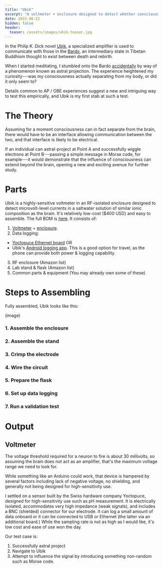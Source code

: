 ```yaml
---
title: "Ubik"
excerpt: "A voltmeter + enclosure designed to detect whether consciousness can exert a weak electrical influence from within an OBE state."
date: 2022-06-22
hidden: false
header:
  teaser: /assets/images/ubik-teaser.jpg
---
```

In the Philip K. Dick novel [Ubik](https://en.wikipedia.org/wiki/Ubik), a specialized amplifier is used to communicate with those in the [Bardo](https://en.wikipedia.org/wiki/Bardo_Thodol), an intermediary state in Tibetan Buddhism thought to exist between death and rebirth.

When I started meditating, I stumbled onto the Bardo [accidentally](https://www.supermeditate.me/the-astral-express) by way of a phenomenon known as astral projection.  The experience heightened my curiosity---was my consciousness actually separating from my body, or did it only seem to?

Details common to AP / OBE experiences suggest a new and intriguing way to test this empirically, and Ubik is my first stab at such a test.

# The Theory
Assuming for a moment consciousness can in fact separate from the brain, there would have to be an interface allowing communication between the two, and that interface is likely to be electrical.

If an individual can astral-project at Point A and successfully wiggle electrons at Point B---passing a simple message in Morse code, for example---it would demonstrate that the influence of consciousness can extend beyond the brain, opening a new and exciting avenue for further study.

# Parts
Ubik is a highly-sensitive voltmeter in an RF-isolated enclosure designed to detect microvolt-level currents in a saltwater solution of similar ionic composition as the brain.  It's relatively low-cost ($400 USD) and easy to assemble.  The full BOM is [here](https://docs.google.com/spreadsheets/d/1x1zZBeL7GawCRSwFvTGJBpj9yIvj37LNaCB3L1gBPrs/edit?usp=sharing). It consists of:

1. [Voltmeter](https://www.yoctopuce.com/EN/products/usb-electrical-sensors/yocto-millivolt-rx-bnc) + [enclosure](https://www.yoctopuce.com/EN/products/enclosures/yoctobox-long-thick-black-bnc).
2. Data logging:
  - [Yoctopuce Ethernet board](https://www.yoctopuce.com/EN/products/extensions-and-networking/yoctohub-ethernet) OR
  - Ubik's [Android logging app](https://tbd).  This is a good option for travel, as the phone can provide both power & logging capability.
3. RF enclosure (Amazon list)
4. Lab stand & flask (Amazon list)
5. Common parts & equipment (You may already own some of these)

# Steps to Assembling

Fully assembled, Ubik looks like this:

(image)

### 1. Assemble the enclosure

### 2. Assemble the stand

### 3. Crimp the electrode

### 4. Wire the circuit

### 5. Prepare the flask

### 6. Set up data logging

### 7. Run a validation test





# Output





## Voltmeter

The voltage threshold required for a neuron to fire is about 30 millivolts, so assuming the brain does not act as an amplifier, that's the maximum voltage range we need to look for.

While something like an Arduino could work, that device is hampered by several factors including lack of negative voltage, no shielding, and generally not being designed for high-sensitivity use.

I settled on a sensor built by the Swiss hardware company Yoctopuce, designed for high-sensitivity use such as pH measurement.  It is electrically isolated, accommodates very high impedance (weak signals), and includes a BNC (shielded) connector for our electrode.  It can log a small amount of data onboard or it can be connected to USB or Ethernet (the latter via an additional board.)  While the sampling rate is not as high as I would like, it's low cost and ease of use won the day.



Our test case is:
  1. Successfully astral project
  2. Navigate to Ubik
  3. Attempt to influence the signal by introducing something non-random such as Morse code.

